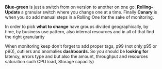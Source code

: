 **Blue-green** is just a switch from on version to another on one go. **Rolling-Update** a granular switch where you change one at a time. Finally **Canary** is when you do add manual steps in a Rolling One for the sake of monitoring.

In order to pick **what to change** have groups divided geographically, by time, by business use pattern, also internal resources and in all of that find the right granularity

When monitoring keep don't forget to add proper tags, p99 (not only p95 or p90), outliers and anomalies **dashboards**. So you should be **looking for** latency, errors type and but also the amount, throughput and resources saturation such CPU load, Storage capacity)   